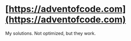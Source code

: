 # [https://adventofcode.com](https://adventofcode.com)

My solutions. Not optimized, but they work.

